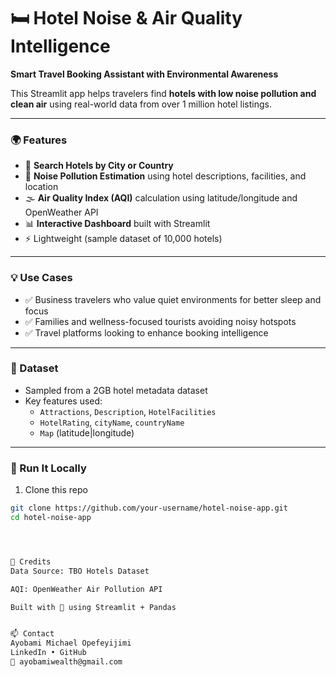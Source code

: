 # 🛏️ Hotel Noise & Air Quality Intelligence

**Smart Travel Booking Assistant with Environmental Awareness**

This Streamlit app helps travelers find **hotels with low noise pollution and clean air** using real-world data from over 1 million hotel listings.

---

### 🌍 Features

- 🔎 **Search Hotels by City or Country**
- 🧠 **Noise Pollution Estimation** using hotel descriptions, facilities, and location
- 🌫️ **Air Quality Index (AQI)** calculation using latitude/longitude and OpenWeather API
- 📊 **Interactive Dashboard** built with Streamlit
- ⚡ Lightweight (sample dataset of 10,000 hotels)

---

### 💡 Use Cases

- ✅ Business travelers who value quiet environments for better sleep and focus
- ✅ Families and wellness-focused tourists avoiding noisy hotspots
- ✅ Travel platforms looking to enhance booking intelligence

---

### 🧪 Dataset

- Sampled from a 2GB hotel metadata dataset
- Key features used:
  - `Attractions`, `Description`, `HotelFacilities`
  - `HotelRating`, `cityName`, `countryName`
  - `Map` (latitude|longitude)

---

### 🚀 Run It Locally

1. Clone this repo

```bash
git clone https://github.com/your-username/hotel-noise-app.git
cd hotel-noise-app




🤝 Credits
Data Source: TBO Hotels Dataset

AQI: OpenWeather Air Pollution API

Built with 💚 using Streamlit + Pandas


📫 Contact
Ayobami Michael Opefeyijimi
LinkedIn • GitHub
📧 ayobamiwealth@gmail.com
